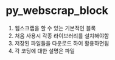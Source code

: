 # py_webscrap_block

1. 웹스크랩을 할 수 있는 기본적인 블록
2. 처음 사용시 각종 라이브러리를 설치해야함
3. 저장된 파일들을 다운로드 하여 활용하면됨
4. 각 코딩에 대한 설명은 파일 
